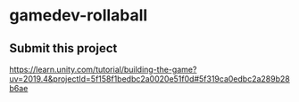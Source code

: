 # gamedev-rollaball
 
## Submit this project 
https://learn.unity.com/tutorial/building-the-game?uv=2019.4&projectId=5f158f1bedbc2a0020e51f0d#5f319ca0edbc2a289b28b6ae